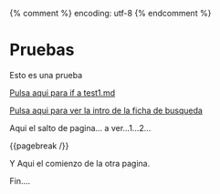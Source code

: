 {% comment %} encoding: utf-8 {% endcomment %}

# Pruebas

Esto es una prueba

[Pulsa aqui para if a test1.md](test1.md)

[Pulsa aqui para ver la intro de la ficha de busqueda](herramientas/ficha_de_busqueda/introduccion.md)

Aqui el salto de pagina... a ver...1...2...

{{pagebreak /}}

Y Aqui el comienzo de la otra pagina.

Fin....
